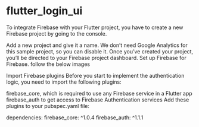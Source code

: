 # flutter_login_ui

To integrate Firebase with your Flutter project, you have to create a new Firebase project by going to the console.

Add a new project and give it a name. We don’t need Google Analytics for this sample project, so you can disable it. Once you’ve created your project, you’ll be directed to your Firebase project dashboard.
Set up Firebase for Firebase.
follow the below images 

Import Firebase plugins
Before you start to implement the authentication logic, you need to import the following plugins:

firebase_core, which is required to use any Firebase service in a Flutter app
firebase_auth to get access to Firebase Authentication services
Add these plugins to your pubspec.yaml file:

dependencies:
firebase_core: ^1.0.4
firebase_auth: ^1.1.1
